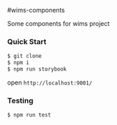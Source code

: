 #wims-components

Some components for wims project

### Quick Start

```bash
$ git clone 
$ npm i
$ npm run storybook
```
open `http://localhost:9001/`

### Testing

```bash
$ npm run test
```

